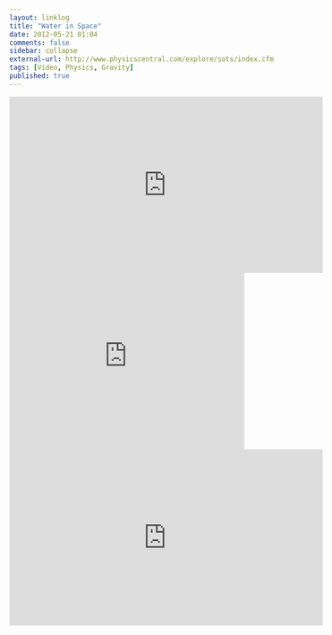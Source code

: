 ```yaml
---
layout: linklog
title: "Water in Space"
date: 2012-05-21 01:04
comments: false
sidebar: collapse
external-url: http://www.physicscentral.com/explore/sots/index.cfm
tags: [Video, Physics, Gravity]
published: true
---
```

<div class="flex-video"><iframe width="560" height="315" src="http://www.youtube.com/embed/lUHXcltJCbY" frameborder="0" allowfullscreen></iframe></div>
<div class="flex-video"><iframe width="420" height="315" src="http://www.youtube.com/embed/ERCioV6amys" frameborder="0" allowfullscreen></iframe></div>
<div class="flex-video"><iframe width="560" height="315" src="http://www.youtube.com/embed/B1u3SYmWbqo" frameborder="0" allowfullscreen></iframe></div>